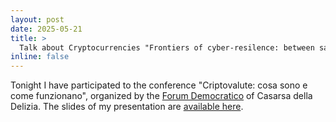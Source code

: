 ```yaml
---
layout: post
date: 2025-05-21
title: >
  Talk about Cryptocurrencies "Frontiers of cyber-resilence: between safety and security"
inline: false
---
```

Tonight I have participated to the conference "Criptovalute: cosa sono e come funzionano", organized by the [Forum Democratico](https://www.forumdemocraticocasarsa.it/) of Casarsa della Delizia. The slides of my presentation are [available here](/assets/pdf/2025-cryptocosasono.pdf). 
